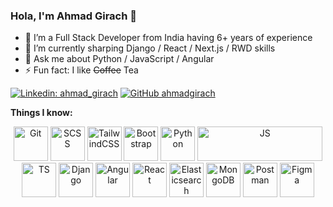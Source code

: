  ### Hola, I'm Ahmad Girach 👋

- 🔭 I’m a Full Stack Developer from India having 6+ years of experience
- 🌱 I’m currently sharping Django / React / Next.js / RWD skills
- 💬 Ask me about Python / JavaScript / Angular
- ⚡ Fun fact: I like ~~Coffee~~ Tea

[![Linkedin: ahmad_girach](https://img.shields.io/badge/ahmad_girach-blue?style=flat-square&logo=Linkedin&logoColor=white&link=https://linkedin.com/ahmad-girach/in/7bb22aa4)](https://linkedin.com/in/ahmad-girach-7bb22aa4)
[![GitHub ahmadgirach](https://img.shields.io/github/followers/ahmadgirach?label=follow&style=social)](https://github.com/ahmadgirach)

**Things I know:**
<!-- 
<code><img height="30" src="https://raw.githubusercontent.com/github/explore/80688e429a7d4ef2fca1e82350fe8e3517d3494d/topics/python/python.png"></code>
<code><img height="30" src="https://raw.githubusercontent.com/github/explore/80688e429a7d4ef2fca1e82350fe8e3517d3494d/topics/django/django.png"></code>
<code><img height="30" src="https://raw.githubusercontent.com/github/explore/80688e429a7d4ef2fca1e82350fe8e3517d3494d/topics/javascript/javascript.png"></code>
<code><img height="30" src="https://raw.githubusercontent.com/github/explore/80688e429a7d4ef2fca1e82350fe8e3517d3494d/topics/angular/angular.png"></code>
<code><img height="30" src="https://raw.githubusercontent.com/github/explore/80688e429a7d4ef2fca1e82350fe8e3517d3494d/topics/react/react.png"></code>
<code><img height="30" src="https://raw.githubusercontent.com/github/explore/80688e429a7d4ef2fca1e82350fe8e3517d3494d/topics/nodejs/nodejs.png"></code> -->

<div align="center">
 <img src="https://www.vectorlogo.zone/logos/git-scm/git-scm-icon.svg" alt="Git" title="Git" width="55" height="55" loading="lazy"/>
 <img src="https://www.vectorlogo.zone/logos/sass-lang/sass-lang-icon.svg" alt="SCSS" title="SCSS" width="55" height="55" loading="lazy"/>
 <img src="https://www.vectorlogo.zone/logos/tailwindcss/tailwindcss-icon.svg" alt="TailwindCSS" title="TailwindCSS" width="55" height="55" loading="lazy"/>
 <img src="https://www.vectorlogo.zone/logos/getbootstrap/getbootstrap-icon.svg" alt="Bootstrap" title="Bootstrap" width="55" height="55" loading="lazy"/>
 <img src="https://www.vectorlogo.zone/logos/python/python-icon.svg" alt="Python" title="Python" width="55" height="55" loading="lazy"/>
 <img src="https://www.vectorlogo.zone/logos/javascript/javascript-horizontal.svg" alt="JS" title="JS" width="200" height="55" loading="lazy"/>
 <img src="https://www.vectorlogo.zone/logos/typescriptlang/typescriptlang-icon.svg" alt="TS" title="TS" width="55" height="55" loading="lazy"/>
 <img src="https://www.vectorlogo.zone/logos/djangoproject/djangoproject-icon.svg" alt="Django" title="Django" width="55" height="55" loading="lazy"/>
 <img src="https://www.vectorlogo.zone/logos/angular/angular-icon.svg" alt="Angular" title="Angular" width="55" height="55" loading="lazy"/>
 <img src="https://www.vectorlogo.zone/logos/reactjs/reactjs-icon.svg" alt="React" title="React" width="55" height="55" loading="lazy"/>
 <img src="https://www.vectorlogo.zone/logos/elastic/elastic-icon.svg" alt="Elasticsearch" title="Elasticsearch" width="55" height="55" loading="lazy"/>
 <img src="https://www.vectorlogo.zone/logos/mongodb/mongodb-icon.svg" alt="MongoDB" title="MongoDB" width="55" height="55" loading="lazy"/>
 <img src="https://www.vectorlogo.zone/logos/getpostman/getpostman-icon.svg" alt="Postman" title="Postman" width="55" height="55" loading="lazy"/>
 <img src="https://www.vectorlogo.zone/logos/figma/figma-icon.svg" alt="Figma" title="Figma" width="55" height="55" loading="lazy"/>
</div>

<!-- [Buy me a Book](https://www.amazon.in/hz/wishlist/genericItemsPage/2LEULHQK1RJMK?type=wishlist&filter=unpurchased&sort=priority&viewType=list) -->
